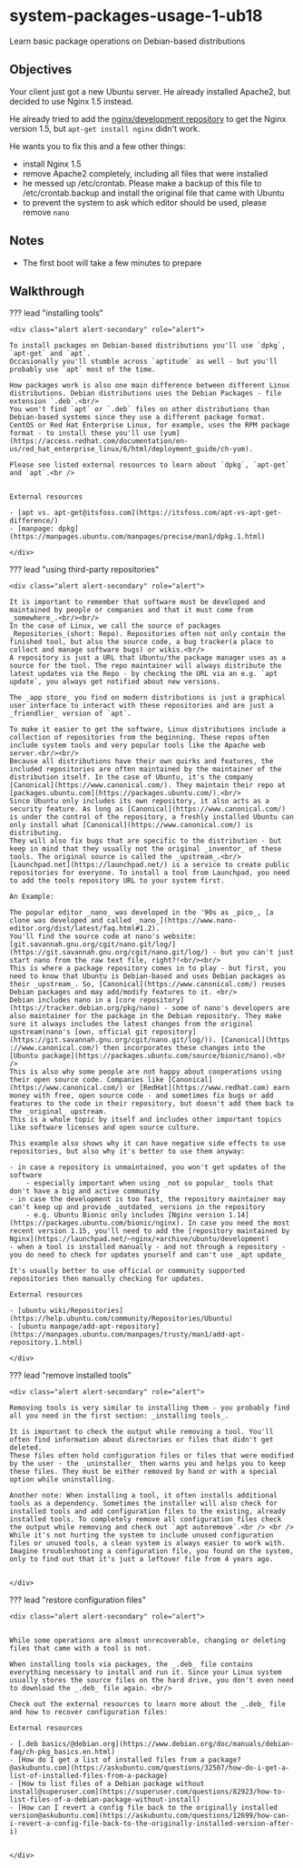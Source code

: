 <div class="jumbotron">
    <h1 class="display-4 text-left">system-packages-usage-1-ub18</h1>
    <p class="lead text-left">Learn basic package operations on Debian-based distributions</p>
</div>


<h2 class="display-4">Objectives</h2>

Your client just got a new Ubuntu server. He already installed Apache2, but decided to use Nginx 1.5 instead.

He already tried to add the [nginx/development repository](https://nginx.org/en/linux_packages.html#Ubuntu) to get the Nginx version 1.5, but `apt-get install nginx` didn't work.

He wants you to fix this and a few other things:

- install Nginx 1.5
- remove Apache2 completely, including all files that were installed
- he messed up /etc/crontab. Please make a backup of this file to /etc/crontab.backup and install the original file that came with Ubuntu
- to prevent the system to ask which editor should be used, please remove `nano`

<h2 class="display-4">Notes</h2>

- The first boot will take a few minutes to prepare

<h2 class="display-4">Walkthrough</h2>

??? lead "installing tools"

    <div class="alert alert-secondary" role="alert">

    To install packages on Debian-based distributions you'll use `dpkg`, `apt-get` and `apt`.
    Occasionally you'll stumble across `aptitude` as well - but you'll probably use `apt` most of the time.

    How packages work is also one main difference between different Linux distributions. Debian distributions uses the Debian Packages - file extension `.deb`.<br/>
    You won't find `apt` or `.deb` files on other distributions than Debian-based systems since they use a different package format.
    CentOS or Red Hat Enterprise Linux, for example, uses the RPM package format - to install these you'll use [yum](https://access.redhat.com/documentation/en-us/red_hat_enterprise_linux/6/html/deployment_guide/ch-yum).

    Please see listed external resources to learn about `dpkg`, `apt-get` and `apt`.<br />


    External resources

    - [apt vs. apt-get@itsfoss.com](https://itsfoss.com/apt-vs-apt-get-difference/)
    - [manpage: dpkg](https://manpages.ubuntu.com/manpages/precise/man1/dpkg.1.html)

    </div>

??? lead "using third-party repositories"

    <div class="alert alert-secondary" role="alert">

    It is important to remember that software must be developed and maintained by people or companies and that it must come from _somewhere_.<br/><br/>
    In the case of Linux, we call the source of packages _Repositories_(short: Repo). Repositories often not only contain the finished tool, but also the source code, a bug tracker(a place to collect and manage software bugs) or wikis.<br/>
    A repository is just a URL that Ubuntu/the package manager uses as a source for the tool. The repo maintainer will always distribute the latest updates via the Repo - by checking the URL via an e.g. `apt update`, you always get notified about new versions.

    The _app store_ you find on modern distributions is just a graphical user interface to interact with these repositories and are just a _friendlier_ version of `apt`.

    To make it easier to get the software, Linux distributions include a collection of repositories from the beginning. These repos often include system tools and very popular tools like the Apache web server.<br/><br/>
    Because all distributions have their own quirks and features, the included repositories are often maintained by the maintainer of the distribution itself. In the case of Ubuntu, it's the company [Canonical](https://www.canonical.com/). They maintain their repo at [packages.ubuntu.com](https://packages.ubuntu.com/).<br/>
    Since Ubuntu only includes its own repository, it also acts as a security feature. As long as [Canonical](https://www.canonical.com/) is under the control of the repository, a freshly installed Ubuntu can only install what [Canonical](https://www.canonical.com/) is distributing.
    They will also fix bugs that are specific to the distribution - but keep in mind that they usually not the original _inventor_ of these tools. The original source is called the _upstream_.<br/>
    [Launchpad.net](https://launchpad.net/) is a service to create public repositories for everyone. To install a tool from Launchpad, you need to add the tools repository URL to your system first.

    An Example:

    The popular editor _nano_ was developed in the '90s as _pico_, [a clone was developed and called _nano_](https://www.nano-editor.org/dist/latest/faq.html#1.2).
    You'll find the source code at nano's website: [git.savannah.gnu.org/cgit/nano.git/log/](https://git.savannah.gnu.org/cgit/nano.git/log/) - but you can't just start nano from the raw text file, right?!<br/><br/>
    This is where a package repository comes in to play - but first, you need to know that Ubuntu is Debian-based and uses Debian packages as their _upstream_. So, [Canonical](https://www.canonical.com/) reuses Debian packages and may add/modify features to it. <br/>
    Debian includes nano in a [core repository](https://tracker.debian.org/pkg/nano) - some of nano's developers are also maintainer for the package in the Debian repository. They make sure it always includes the latest changes from the original upstream(nano's [own, official git repository](https://git.savannah.gnu.org/cgit/nano.git/log/)). [Canonical](https
    ://www.canonical.com/) then incorporates these changes into the [Ubuntu package](https://packages.ubuntu.com/source/bionic/nano).<br />
    This is also why some people are not happy about cooperations using their open source code. Companies like [Canonical](https://www.canonical.com/) or [RedHat](https://www.redhat.com) earn money with free, open source code - and sometimes fix bugs or add features to the code in their repository, but doesn't add them back to the _original_ upstream.
    This is a whole topic by itself and includes other important topics like software licenses and open source culture.

    This example also shows why it can have negative side effects to use repositories, but also why it's better to use them anyway:

    - in case a repository is unmaintained, you won't get updates of the software
        - especially important when using _not so popular_ tools that don't have a big and active community
    - in case the development is too fast, the repository maintainer may can't keep up and provide _outdated_ versions in the repository
        - e.g. Ubuntu Bionic only includes [Nginx version 1.14](https://packages.ubuntu.com/bionic/nginx). In case you need the most recent version 1.15, you'll need to add the [repository maintained by Nginx](https://launchpad.net/~nginx/+archive/ubuntu/development)
    - when a tool is installed manually - and not through a repository - you do need to check for updates yourself and can't use _apt update_

    It's usually better to use official or community supported repositories then manually checking for updates.

    External resources

    - [ubuntu wiki/Repositories](https://help.ubuntu.com/community/Repositories/Ubuntu)
    - [ubuntu manpage/add-apt-repository](https://manpages.ubuntu.com/manpages/trusty/man1/add-apt-repository.1.html)

    </div>

??? lead "remove installed tools"

    <div class="alert alert-secondary" role="alert">

    Removing tools is very similar to installing them - you probably find all you need in the first section: _installing tools_.

    It is important to check the output while removing a tool. You'll often find information about directories or files that didn't get deleted.
    These files often hold configuration files or files that were modified by the user - the _uninstaller_ then warns you and helps you to keep these files. They must be either removed by hand or with a special option while uninstalling.

    Another note: When installing a tool, it often installs additional tools as a dependency. Sometimes the installer will also check for installed tools and add configuration files to the existing, already installed tools. To completely remove all configuration files check the output while removing and check out `apt autoremove`.<br /> <br />
    While it's not hurting the system to include unused configuration files or unused tools, a clean system is always easier to work with. Imagine troubleshooting a configuration file, you found on the system, only to find out that it's just a leftover file from 4 years ago.


    </div>

??? lead "restore configuration files"

    <div class="alert alert-secondary" role="alert">


    While some operations are almost unrecoverable, changing or deleting files that came with a tool is not.

    When installing tools via packages, the _.deb_ file contains everything necessary to install and run it. Since your Linux system usually stores the source files on the hard drive, you don't even need to download the _.deb_ file again. <br/>

    Check out the external resources to learn more about the _.deb_ file and how to recover configuration files:

    External resources

    - [.deb basics/@debian.org](https://www.debian.org/doc/manuals/debian-faq/ch-pkg_basics.en.html)
    - [How do I get a list of installed files from a package?@askubuntu.com](https://askubuntu.com/questions/32507/how-do-i-get-a-list-of-installed-files-from-a-package)
    - [How to list files of a Debian package without install@superuser.com](https://superuser.com/questions/82923/how-to-list-files-of-a-debian-package-without-install)
    - [How can I revert a config file back to the originally installed version@askubuntu.com](https://askubuntu.com/questions/12699/how-can-i-revert-a-config-file-back-to-the-originally-installed-version-after-i)


    </div>


